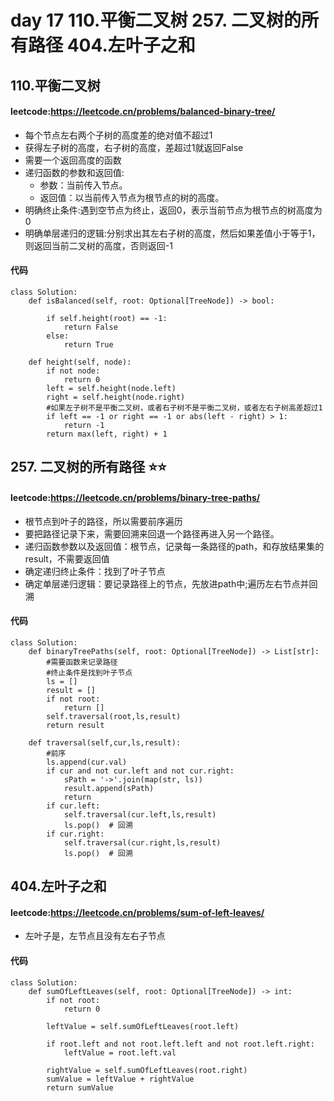# day 17 110.平衡二叉树 257. 二叉树的所有路径 404.左叶子之和 

## 110.平衡二叉树
#### leetcode:https://leetcode.cn/problems/balanced-binary-tree/
- 每个节点左右两个子树的高度差的绝对值不超过1
- 获得左子树的高度，右子树的高度，差超过1就返回False
- 需要一个返回高度的函数
- 递归函数的参数和返回值:
  - 参数：当前传入节点。
  - 返回值：以当前传入节点为根节点的树的高度。
- 明确终止条件:遇到空节点为终止，返回0，表示当前节点为根节点的树高度为0
- 明确单层递归的逻辑:分别求出其左右子树的高度，然后如果差值小于等于1，则返回当前二叉树的高度，否则返回-1
#### 代码
    class Solution:
        def isBalanced(self, root: Optional[TreeNode]) -> bool:
       
            if self.height(root) == -1:
                return False
            else:
                return True

        def height(self, node):
            if not node:
                return 0
            left = self.height(node.left)
            right = self.height(node.right)
            #如果左子树不是平衡二叉树，或者右子树不是平衡二叉树，或者左右子树高差超过1
            if left == -1 or right == -1 or abs(left - right) > 1:
                return -1
            return max(left, right) + 1   

## 257. 二叉树的所有路径  ⭐⭐
#### leetcode:https://leetcode.cn/problems/binary-tree-paths/
- 根节点到叶子的路径，所以需要前序遍历
- 要把路径记录下来，需要回溯来回退一个路径再进入另一个路径。
- 递归函数参数以及返回值：根节点，记录每一条路径的path，和存放结果集的result，不需要返回值
- 确定递归终止条件：找到了叶子节点
- 确定单层递归逻辑：要记录路径上的节点，先放进path中;遍历左右节点并回溯
#### 代码
    class Solution:
        def binaryTreePaths(self, root: Optional[TreeNode]) -> List[str]:
            #需要函数来记录路径
            #终止条件是找到叶子节点
            ls = []
            result = []
            if not root:
                return []
            self.traversal(root,ls,result)
            return result
        
        def traversal(self,cur,ls,result):
            #前序
            ls.append(cur.val)
            if cur and not cur.left and not cur.right:
                sPath = '->'.join(map(str, ls))
                result.append(sPath)
                return 
            if cur.left:
                self.traversal(cur.left,ls,result)
                ls.pop()  # 回溯
            if cur.right:
                self.traversal(cur.right,ls,result)
                ls.pop()  # 回溯
                
## 404.左叶子之和 
#### leetcode:https://leetcode.cn/problems/sum-of-left-leaves/
- 左叶子是，左节点且没有左右子节点
#### 代码
    class Solution:
        def sumOfLeftLeaves(self, root: Optional[TreeNode]) -> int:
            if not root:
                return 0

            leftValue = self.sumOfLeftLeaves(root.left)

            if root.left and not root.left.left and not root.left.right:
                leftValue = root.left.val

            rightValue = self.sumOfLeftLeaves(root.right)
            sumValue = leftValue + rightValue
            return sumValue
